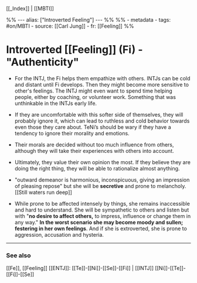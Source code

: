 
[[_Index]] | [[MBTI]]

%% ---
alias: ["Introverted Feeling"]
--- %%
%% - metadata
	- tags: #on/MBTI
	- source: [[Carl Jung]]
	- fr: [[Feeling]]
%%

# Introverted [[Feeling]] (Fi) - "Authenticity"

- For the INTJ, the Fi helps them empathize with others. INTJs can be cold and distant until Fi develops. Then they might become more sensitive to other's feelings. The INTJ might even want to spend time helping people, either by coaching, or volunteer work. Something that was unthinkable in the INTJs early life.

- If they are uncomfortable with this softer side of themselves, they will probably ignore it, which can lead to ruthless and cold behavior towards even those they care about. TeNi’s should be wary if they have a tendency to ignore their morality and emotions.  
	
- Their morals are decided without too much influence from others, although they will take their experiences with others into account.

- Ultimately, they value their own opinion the most. If they believe they are doing the right thing, they will be able to rationalize almost anything.
	
- "outward demeanor is harmonious, inconspicuous, giving an impression of pleasing repose" but she will be **secretive** and prone to melancholy. [[Still waters run deep]]
	
- While prone to be affected intensely by things, she remains inaccessible and hard to understand. She will be sympathetic to others and listen but with "**no desire to affect others,** to impress, influence or change them in any way." **In the worst scenario she may become moody and sullen; festering in her own feelings**. And if she is extroverted, she is prone to aggression, accusation and hysteria.

-------------
### See also
[[Fe]], [[Feeling]]
[[ENTJ]]: [[Te]]-[[Ni]]-[[Se]]-[[Fi]] | [[INTJ]] [[Ni]]-[[Te]]-[[Fi]]-[[Se]]

